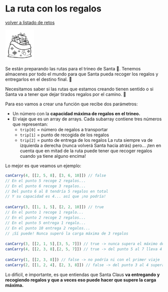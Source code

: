# La ruta con los regalos
[volver a listado de retos](../README.md)

<div>
  <img height="100" src="../img/bag-gifts.png" />
</div>

Se están preparando las rutas para el trineo de Santa 🎅. Tenemos almacenes por todo el mundo para que Santa pueda recoger los regalos y entregarlos en el destino final. 🎁

Necesitamos saber si las rutas que estamos creando tienen sentido o si Santa va a tener que dejar tirados regalos por el camino. 🥺

Para eso vamos a crear una función que recibe dos parámetros:

  - Un número con la **capacidad máxima de regalos en el trineo.**
  - El viaje que es un array de arrays. Cada subarray contiene tres números que representan:
    - `trip[0]` = número de regalos a transportar
    - `trip[1]` = punto de recogida de los regalos
    - `trip[2]` = punto de entrega de los regalos
La ruta siempre va de izquierda a derecha (nunca volverá Santa hacia atrás) pero... ¡ten en cuenta que en mitad de la ruta puede tener que recoger regalos cuando ya tiene alguno encima!

Lo mejor es que veamos un ejemplo:

```ts
canCarry(4, [[2, 5, 8], [3, 6, 10]]) // false
// En el punto 5 recoge 2 regalos...
// En el punto 6 recoge 3 regalos...
// Del punto 6 al 8 tendría 5 regalos en total
// Y su capacidad es 4... así que ¡no podría!

canCarry(3, [[1, 1, 5], [2, 2, 10]]) // true
// En el punto 1 recoge 1 regalo...
// En el punto 2 recoge 2 regalos...
// En el punto 5 entrega 1 regalo...
// En el punto 10 entrega 2 regalos...
// ¡Sí puede! Nunca superó la carga máxima de 3 regalos

canCarry(3, [[2, 1, 5],[3, 5, 7]]) // true -> nunca supera el máximo de capacidad
canCarry(4, [[2, 3, 8],[2, 5, 7]]) // true -> del punto 5 al 7 lleva 4 regalos y no supera el máximo

canCarry(1, [[2, 3, 8]]) // false -> no podría ni con el primer viaje
canCarry(2, [[1, 2, 4], [2, 3, 8]]) // false -> del punto 3 al 4 supera la capacidad máxima porque llevaría 3 regalos
```

Lo difícil, e importante, es que entiendas que Santa Claus **va entregando y recogiendo regalos y que a veces eso puede hacer que supere la carga máxima.**